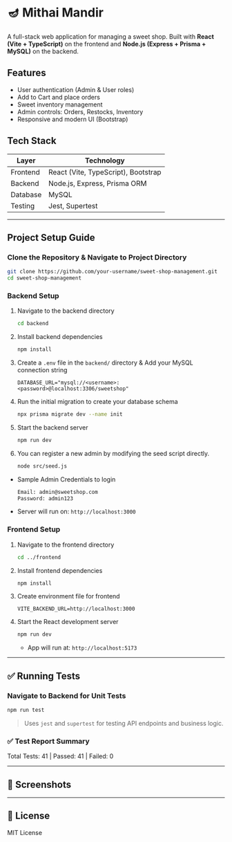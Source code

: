 # 🪔 Mithai Mandir

A full-stack web application for managing a sweet shop. Built with **React (Vite + TypeScript)** on the frontend and **Node.js (Express + Prisma + MySQL)** on the backend.

## Features

- User authentication (Admin & User roles)
- Add to Cart and place orders
- Sweet inventory management
- Admin controls: Orders, Restocks, Inventory
- Responsive and modern UI (Bootstrap)

## Tech Stack

| Layer      | Technology                     |
|------------|--------------------------------|
| Frontend   | React (Vite, TypeScript), Bootstrap |
| Backend    | Node.js, Express, Prisma ORM   |
| Database   | MySQL                          |
| Testing    | Jest, Supertest                |

---

## Project Setup Guide

### Clone the Repository & Navigate to Project Directory

```bash
git clone https://github.com/your-username/sweet-shop-management.git
cd sweet-shop-management
```

### Backend Setup

1. Navigate to the backend directory

   ```bash
   cd backend
   ```

2. Install backend dependencies

   ```bash
   npm install
   ```

3. Create a `.env` file in the `backend/` directory & Add your MySQL connection string
     ```env
     DATABASE_URL="mysql://<username>:<password>@localhost:3306/sweetshop"
     ```

4. Run the initial migration to create your database schema

     ```bash
     npx prisma migrate dev --name init
     ```

5. Start the backend server

   ```bash
   npm run dev
   ```

6. You can register a new admin by modifying the seed script directly.
   ```bash
   node src/seed.js
    ```
  * Sample Admin Credentials to login
    ```bash
    Email: admin@sweetshop.com
    Password: admin123
    ```

   * Server will run on: `http://localhost:3000`

### Frontend Setup

1. Navigate to the frontend directory

   ```bash
   cd ../frontend
   ```

2. Install frontend dependencies

   ```bash
   npm install
   ```

3. Create environment file for frontend

   ```env
   VITE_BACKEND_URL=http://localhost:3000
   ```

4. Start the React development server

   ```bash
   npm run dev
   ```

   * App will run at: `http://localhost:5173`
---

## ✅ Running Tests

### Navigate to Backend for Unit Tests

```bash
npm run test
```

> Uses `jest` and `supertest` for testing API endpoints and business logic.

### ✅ Test Report Summary

Total Tests: 41 | Passed: 41 | Failed: 0

---

## 📸 Screenshots

---

## 📃 License

MIT License
